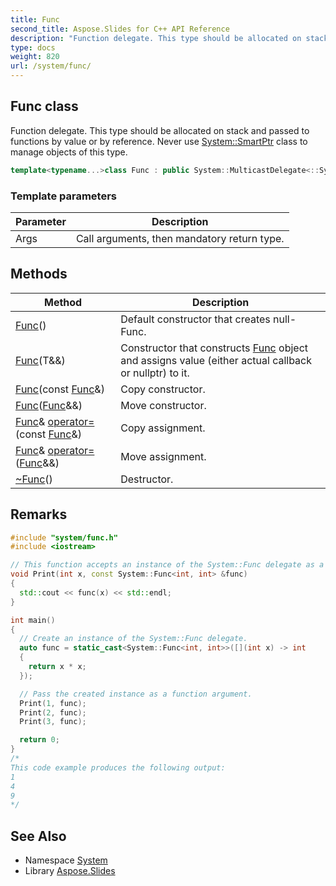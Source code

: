 ```yaml
---
title: Func
second_title: Aspose.Slides for C++ API Reference
description: "Function delegate. This type should be allocated on stack and passed to functions by value or by reference. Never use System::SmartPtr class to manage objects of this type."
type: docs
weight: 820
url: /system/func/
---
```

## Func class


Function delegate. This type should be allocated on stack and passed to functions by value or by reference. Never use [System::SmartPtr](../smartptr/) class to manage objects of this type.

```cpp
template<typename...>class Func : public System::MulticastDelegate<::System::Detail::FuncArgsReorderer<void(), Args...>::type>
```


### Template parameters

| Parameter | Description |
| --- | --- |
| Args | Call arguments, then mandatory return type. |
## Methods

| Method | Description |
| --- | --- |
|  [Func](./func/)() | Default constructor that creates null-Func. |
|  [Func](./func/)(T\&&) | Constructor that constructs [Func](./) object and assigns value (either actual callback or nullptr) to it. |
|  [Func](./func/)(const [Func](./)\&) | Copy constructor. |
|  [Func](./func/)([Func](./)\&&) | Move constructor. |
| [Func](./)\& [operator=](./operator_equal/)(const [Func](./)\&) | Copy assignment. |
| [Func](./)\& [operator=](./operator_equal/)([Func](./)\&&) | Move assignment. |
|  [~Func](./~func/)() | Destructor. |
## Remarks



```cpp
#include "system/func.h"
#include <iostream>

// This function accepts an instance of the System::Func delegate as a parameter.
void Print(int x, const System::Func<int, int> &func)
{
  std::cout << func(x) << std::endl;
}

int main()
{
  // Create an instance of the System::Func delegate.
  auto func = static_cast<System::Func<int, int>>([](int x) -> int
  {
    return x * x;
  });

  // Pass the created instance as a function argument.
  Print(1, func);
  Print(2, func);
  Print(3, func);

  return 0;
}
/*
This code example produces the following output:
1
4
9
*/
```

## See Also

* Namespace [System](../)
* Library [Aspose.Slides](../../)